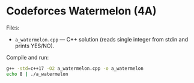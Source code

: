 # Codeforces Watermelon (4A)

Files:

- `a_watermelon.cpp` — C++ solution (reads single integer from stdin and prints YES/NO).

Compile and run:

```bash
g++ -std=c++17 -O2 a_watermelon.cpp -o a_watermelon
echo 8 | ./a_watermelon
```
